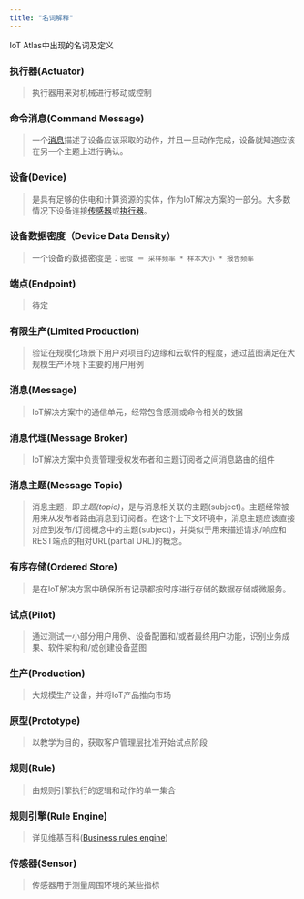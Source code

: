 ```yaml
---
title: "名词解释"
---
```

IoT Atlas中出现的名词及定义
<!--more-->

### 执行器(Actuator)
> 执行器用来对机械进行移动或控制

### 命令消息(Command Message)
> 一个[消息](#message)描述了设备应该采取的动作，并且一旦动作完成，设备就知道应该在另一个主题上进行确认。

### 设备(Device)
> 是具有足够的供电和计算资源的实体，作为IoT解决方案的一部分。大多数情况下设备连接[传感器](#sensor)或[执行器](#actuator)。

### 设备数据密度（Device Data Density）
> 一个设备的数据密度是：`密度 ＝ 采样频率 * 样本大小 * 报告频率`

### 端点(Endpoint)
> 待定

### 有限生产(Limited Production)

> 验证在规模化场景下用户对项目的边缘和云软件的程度，通过蓝图满足在大规模生产环境下主要的用户用例

### 消息(Message)
> IoT解决方案中的通信单元，经常包含感测或命令相关的数据

### 消息代理(Message Broker)
> IoT解决方案中负责管理授权发布者和主题订阅者之间消息路由的组件

### 消息主题(Message Topic)
> 消息主题，即*主题(topic)*，是与消息相关联的主题(subject)。主题经常被用来从发布者路由消息到订阅者。在这个上下文环境中，消息主题应该直接对应到发布/订阅概念中的主题(subject)，并类似于用来描述请求/响应和REST端点的相对URL(partial URL)的概念。

### 有序存储(Ordered Store)
> 是在IoT解决方案中确保所有记录都按时序进行存储的数据存储或微服务。

### 试点(Pilot)
> 通过测试一小部分用户用例、设备配置和/或者最终用户功能，识别业务成果、软件架构和/或创建设备蓝图

### 生产(Production)
> 大规模生产设备，并将IoT产品推向市场

### 原型(Prototype)
> 以教学为目的，获取客户管理层批准开始试点阶段

### 规则(Rule)
> 由规则引擎执行的逻辑和动作的单一集合

### 规则引擎(Rule Engine)
> 详见维基百科([Business rules engine](https://en.wikipedia.org/wiki/Business_rules_engine))

### 传感器(Sensor)
> 传感器用于测量周围环境的某些指标
